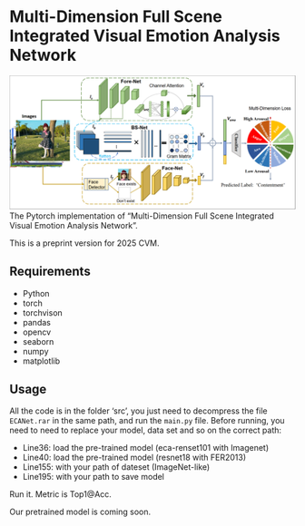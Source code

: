 # Multi-Dimension Full Scene Integrated Visual Emotion Analysis Network  
![network](network.png)
The Pytorch implementation of “Multi-Dimension Full Scene Integrated Visual Emotion Analysis Network”.

This is a preprint version for  2025 CVM.

## Requirements 

- Python
- torch
- torchvison
- pandas
- opencv
- seaborn
- numpy
- matplotlib

## Usage

All the code is in the folder ‘src’, you just need to decompress the file `ECANet.rar` in the same path, and run the `main.py`  file. Before running, you need to need to replace your model, data set and so on the correct path:
- Line36: load the pre-trained model (eca-renset101 with Imagenet)  
- Line40:  load the pre-trained model (resnet18 with FER2013)
- Line155: with your path of dateset (ImageNet-like)
- Line195: with your path to save model

Run it. Metric is Top1@Acc.

Our pretrained model is coming soon.

